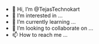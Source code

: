 - 👋 Hi, I’m @TejasTechnokart
- 👀 I’m interested in ...
- 🌱 I’m currently learning ...
- 💞️ I’m looking to collaborate on ...
- 📫 How to reach me ...

<!---
TejasTechnokart/TejasTechnokart is a ✨ special ✨ repository because its `README.md` (this file) appears on your GitHub profile.
You can click the Preview link to take a look at your changes.
--->
